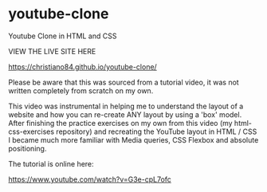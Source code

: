 # youtube-clone
Youtube Clone in HTML and CSS

VIEW THE LIVE SITE HERE

https://christiano84.github.io/youtube-clone/

Please be aware that this was sourced from a tutorial video, it was not written completely from scratch on my own.

This video was instrumental in helping me to understand the layout of a website and how you can re-create ANY layout by using a 'box' model.
After finishing the practice exercises on my own from this video (my html-css-exercises repository) and recreating the YouTube layout in HTML / CSS
I became much more familiar with Media queries, CSS Flexbox and absolute positioning.

The tutorial is online here:

https://www.youtube.com/watch?v=G3e-cpL7ofc
